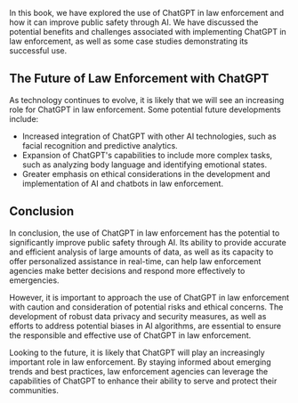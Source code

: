 
In this book, we have explored the use of ChatGPT in law enforcement and how it can improve public safety through AI. We have discussed the potential benefits and challenges associated with implementing ChatGPT in law enforcement, as well as some case studies demonstrating its successful use.

The Future of Law Enforcement with ChatGPT
------------------------------------------

As technology continues to evolve, it is likely that we will see an increasing role for ChatGPT in law enforcement. Some potential future developments include:

* Increased integration of ChatGPT with other AI technologies, such as facial recognition and predictive analytics.
* Expansion of ChatGPT's capabilities to include more complex tasks, such as analyzing body language and identifying emotional states.
* Greater emphasis on ethical considerations in the development and implementation of AI and chatbots in law enforcement.

Conclusion
----------

In conclusion, the use of ChatGPT in law enforcement has the potential to significantly improve public safety through AI. Its ability to provide accurate and efficient analysis of large amounts of data, as well as its capacity to offer personalized assistance in real-time, can help law enforcement agencies make better decisions and respond more effectively to emergencies.

However, it is important to approach the use of ChatGPT in law enforcement with caution and consideration of potential risks and ethical concerns. The development of robust data privacy and security measures, as well as efforts to address potential biases in AI algorithms, are essential to ensure the responsible and effective use of ChatGPT in law enforcement.

Looking to the future, it is likely that ChatGPT will play an increasingly important role in law enforcement. By staying informed about emerging trends and best practices, law enforcement agencies can leverage the capabilities of ChatGPT to enhance their ability to serve and protect their communities.
